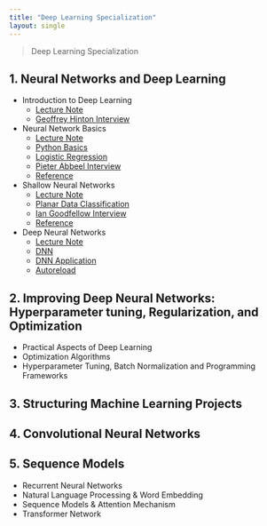 ```yaml
---
title: "Deep Learning Specialization"
layout: single
---
```


> Deep Learning Specialization

## 1. Neural Networks and Deep Learning
* Introduction to Deep Learning
  * [Lecture Note][11-1]
  * [Geoffrey Hinton Interview][11-2]
* Neural Network Basics
  * [Lecture Note][12-1]
  * [Python Basics][12-2]
  * [Logistic Regression][12-3]
  * [Pieter Abbeel Interview][12-4]
  * [Reference][12-5]
* Shallow Neural Networks
  * [Lecture Note][13-1]
  * [Planar Data Classification][13-2]
  * [Ian Goodfellow Interview][13-3]
  * [Reference][13-4]
* Deep Neural Networks
  * [Lecture Note][14-1]
  * [DNN][14-2]
  * [DNN Application][14-3]
  * [Autoreload][14-4]

## 2. Improving Deep Neural Networks: Hyperparameter tuning, Regularization, and Optimization
* Practical Aspects of Deep Learning
* Optimization Algorithms
* Hyperparameter Tuning, Batch Normalization and Programming Frameworks
  
## 3. Structuring Machine Learning Projects

## 4. Convolutional Neural Networks

## 5. Sequence Models
* Recurrent Neural Networks
* Natural Language Processing & Word Embedding
* Sequence Models & Attention Mechanism
* Transformer Network

[11-1]: https://drive.google.com/file/d/1GIEIQCNqA3ZGAeLyKJNwJQq9bZ0p8DOH/view?usp=drive_link
[11-2]: https://drive.google.com/drive/folders/1GfuvBNk-QGo-V3qW656cvNuwXhiNoX3n
[12-1]: https://drive.google.com/file/d/1GQooZ1TYIUsEihFhft_McLpeVAMke2Rk/view?usp=drive_link
[12-2]: https://colab.research.google.com/drive/1H7OSKj3HQ2ZR61dwUxvMHd15qc3d7Rrh
[12-3]: https://colab.research.google.com/drive/1HAj9t9pCFZtTPVhRIumzEoB_sbXapVva
[12-4]: https://drive.google.com/drive/folders/1GfuvBNk-QGo-V3qW656cvNuwXhiNoX3n
[12-5]: https://stats.stackexchange.com/questions/211436/why-normalize-images-by-subtracting-datasets-image-mean-instead-of-the-current
[13-1]: https://drive.google.com/file/d/1GaQCR_tfwMDEGIH_Ud05zcm8r3Bbg1NU/view?usp=drive_link
[13-2]: https://colab.research.google.com/drive/1HQ2NRUjEHWEPVDpYnFkEqH-VtNUrfOdQ
[13-3]: https://drive.google.com/drive/folders/1GfuvBNk-QGo-V3qW656cvNuwXhiNoX3n
[13-4]: https://cs231n.github.io/neural-networks-case-study/
[14-1]: https://drive.google.com/drive/folders/1GGeow4APoFFhkCQ7gUPK_yrQE5UFaM9I
[14-2]: https://colab.research.google.com/drive/1HsUgpY3KSelhA8P2koPXYi9cwq8CMhk_
[14-3]: https://colab.research.google.com/drive/1HvbJWiWqTdeJu4aV-mHV8v1QSkEN1ZqA
[14-4]: https://stackoverflow.com/questions/1907993/autoreload-of-modules-in-ipython

